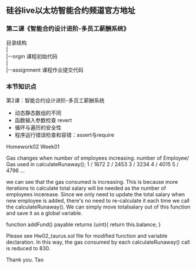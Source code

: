 ## 硅谷live以太坊智能合约频道官方地址

### 第二课《智能合约设计进阶-多员工薪酬系统》

目录结构
  <br/>|
  <br/>|--orgin 课程初始代码
  <br/>|
  <br/>|--assignment 课程作业提交代码
<br/> 
### 本节知识点
第2课：智能合约设计进阶-多员工薪酬系统
- 动态静态数组的不同
- 函数输入参数检查 revert
- 循环与遍历的安全性
- 程序运行错误检查和容错：assert与require


Homework02 Week01

Gas changes when number of employees increasing.
number of Employee/  Gas used in calculateRunaway();
1 / 1672
2 / 2453
3 / 3234
4 / 4015
5 / 4796
...

we can see that the gas consumed is increasing. This is because more iterations to calculate total salary will be needed as the number of employees incerease.
Since we only need to update the total salary when new employee is added, there's no need to re-calculate it each time we call the calculateRunaway().
We can simply move totalsalary out of this function and save it as a global variable.

function addFund() payable returns (uint){
      return this.balance;
    }


Please see Hw02_taurus.sol file for modified function and variable declaration.
In this way, the gas consumed by each calculateRunaway() call is reduced to 830.


Thank you.
Tao
